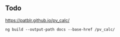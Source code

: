 ## Todo

https://patblr.github.io/pv_calc/

```
ng build --output-path docs --base-href /pv_calc/
```
